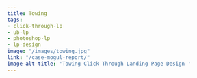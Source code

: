 ```yaml
---
title: Towing
tags:
- click-through-lp
- ub-lp
- photoshop-lp
- lp-design
image: "/images/towing.jpg"
link: "/case-mogul-report/"
image-alt-title: 'Towing Click Through Landing Page Design '
---
```


